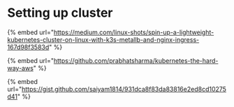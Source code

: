 # Setting up cluster

{% embed url="https://medium.com/linux-shots/spin-up-a-lightweight-kubernetes-cluster-on-linux-with-k3s-metallb-and-nginx-ingress-167d98f3583d" %}

{% embed url="https://github.com/prabhatsharma/kubernetes-the-hard-way-aws" %}

{% embed url="https://gist.github.com/saiyam1814/931dca8f83da83816e2ed8cd10275d41" %}
